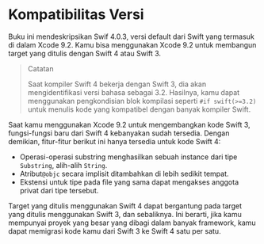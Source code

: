 # Kompatibilitas Versi

Buku ini mendeskripsikan Swif 4.0.3, versi default dari Swift yang termasuk di dalam Xcode 9.2. Kamu bisa menggunakan Xcode 9.2 untuk membangun target yang ditulis dengan Swift 4 atau Swift 3.

> Catatan
>
> Saat kompiler Swift 4 bekerja dengan Swift 3, dia akan mengidentifikasi versi bahasa sebagai 3.2. Hasilnya, kamu dapat menggunakan pengkondisian blok kompilasi seperti `#if swift(>=3.2)` untuk menulis kode yang kompatibel dengan banyak kompiler Swift.

Saat kamu menggunakan Xcode 9.2 untuk mengembangkan kode Swift 3, fungsi-fungsi baru dari Swift 4 kebanyakan sudah tersedia. Dengan demikian, fitur-fitur berikut ini hanya tersedia untuk kode Swift 4:

* Operasi-operasi substring menghasilkan sebuah instance dari tipe `Substring`, alih-alih `String`.
* Atribut`@objc` secara implisit ditambahkan di lebih sedikit tempat.
* Ekstensi untuk tipe pada file yang sama dapat mengakses anggota privat dari tipe tersebut.

Target yang ditulis menggunakan Swift 4 dapat bergantung pada target yang ditulis menggunakan Swift 3, dan sebaliknya. Ini berarti, jika kamu mempunyai proyek yang besar yang dibagi dalam banyak framework, kamu dapat memigrasi kode kamu dari Swift 3 ke Swift 4 satu per satu.

